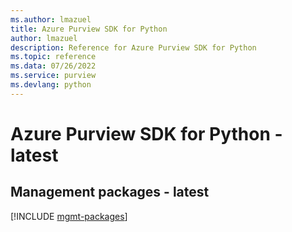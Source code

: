 ```yaml
---
ms.author: lmazuel
title: Azure Purview SDK for Python
author: lmazuel
description: Reference for Azure Purview SDK for Python
ms.topic: reference
ms.data: 07/26/2022
ms.service: purview
ms.devlang: python
---
```

# Azure Purview SDK for Python - latest

## Management packages - latest
[!INCLUDE [mgmt-packages](purview-mgmt-index.md)]